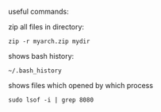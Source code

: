 useful commands:

zip all files in directory:
```
zip -r myarch.zip mydir
```
shows bash history:
```
~/.bash_history
```
 shows files which opened by which process
```
sudo lsof -i | grep 8080
```
